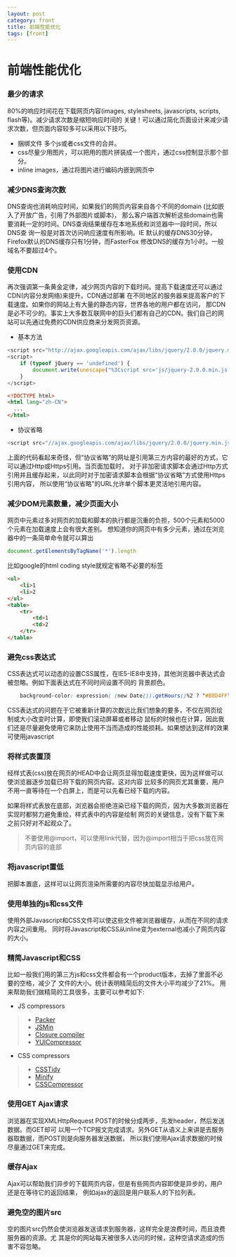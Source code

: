 ```yaml
---
layout: post
category: front
title: 前端性能优化
tags: [front]
---
```


# 前端性能优化

### 最少的请求

80%的响应时间花在下载网页内容(images, stylesheets, javascripts, scripts, flash等)。减少请求次数是缩短响应时间的
关键！可以通过简化页面设计来减少请求次数，但页面内容较多可以采用以下技巧。

- 捆绑文件 多个js或者css文件的合并。
- css尽量少用图片，可以把用的图片拼装成一个图片，通过css控制显示那个部分。
- inline images，通过将图片进行编码内嵌到网页中

### 减少DNS查询次数

DNS查询也消耗响应时间，如果我们的网页内容来自各个不同的domain (比如嵌入了开放广告，引用了外部图片或脚本)，
那么客户端首次解析这些domain也需要消耗一定的时间。DNS查询结果缓存在本地系统和浏览器中一段时间，所以DNS查
询一般是对首次访问响应速度有所影响。IE 默认的缓存DNS30分钟，Firefox默认的DNS缓存只有1分钟，而FasterFox
修改DNS的缓存为1小时。一般域名不要超过4个。

### 使用CDN

再次强调第一条黄金定律，减少网页内容的下载时间。提高下载速度还可以通过CDN(内容分发网络)来提升。CDN通过部署
在不同地区的服务器来提高客户的下载速度。如果你的网站上有大量的静态内容，世界各地的用户都在访问，
那CDN是必不可少的。事实上大多数互联网中的巨头们都有自己的CDN。我们自己的网站可以先通过免费的CDN供应商来分发网页资源。

- 基本方法

```javascript
<script src="http://ajax.googleapis.com/ajax/libs/jquery/2.0.0/jquery.min.js"></script>
<script>
    if (typeof jQuery == 'undefined') {
        document.write(unescape("%3Cscript src='js/jquery-2.0.0.min.js'%3E%3C/script%3E"));
    }
</script>
```

```html
<!DOCTYPE html>
<html lang="zh-CN">
  ...
</html>
```

- 协议省略

```javascript
<script src="//ajax.googleapis.com/ajax/libs/jquery/2.0.0/jquery.min.js"></script>
```
上面的代码看起来奇怪，但“协议省略”的网址是引用第三方内容的最好的方式，它可以通过Http或Https引用。当页面加载时，
对于非加密请求脚本会通过Http方式引用并且缓存起来，以此同时对于加密请求脚本会根据“协议省略”方式使用Https引用内容，
所以使用“协议省略”的URL允许单个脚本更灵活地引用内容。


### 减少DOM元素数量，减少页面大小

网页中元素过多对网页的加载和脚本的执行都是沉重的负担，500个元素和5000个元素在加载速度上会有很大差别。
想知道你的网页中有多少元素，通过在浏览器中的一条简单命令就可以算出

```javascript
document.getElementsByTagName('*').length
```

比如google的html coding style就规定省略不必要的标签

```html
<ul>
    <li>1
    <li>2
</ul>
<table>
    <tr>
        <td>1
        <td>2
    </tr>
</table>
```


### 避免css表达式

CSS表达式可以动态的设置CSS属性，在IE5-IE8中支持，其他浏览器中表达式会被忽略。例如下面表达式在不同时间设置不同的
背景颜色。

```css
    background-color: expression( (new Date()).getHours()%2 ? "#B8D4FF" : "#F08A00" );
```

CSS表达式的问题在于它被重新计算的次数远比我们想象的要多，不仅在网页绘制或大小改变时计算，即使我们滚动屏幕或者移动
鼠标的时候也在计算，因此我们还是尽量避免使用它来防止使用不当而造成的性能损耗。如果想达到这样的效果可使用javascript

### 将样式表置顶

经样式表(css)放在网页的HEAD中会让网页显得加载速度更快，因为这样做可以使浏览器逐步加载已将下载的网页内容。这对内容
比较多的网页尤其重要，用户不用一直等待在一个白屏上，而是可以先看已经下载的内容。

如果将样式表放在底部，浏览器会拒绝渲染已经下载的网页，因为大多数浏览器在实现时都努力避免重绘，样式表中的内容是绘制
网页的关键信息，没有下载下来之前只好对不起观众了。

> 不要使用@import，可以使用link代替，因为@import相当于把css放在网页内容的底部

### 将javascript置低

把脚本置底，这样可以让网页渲染所需要的内容尽快加载显示给用户。

### 使用单独的js和css文件

使用外部Javascript和CSS文件可以使这些文件被浏览器缓存，从而在不同的请求内容之间重用。
同时将Javascript和CSS从inline变为external也减小了网页内容的大小。
 
 
### 精简Javascript和CSS

比如一般我们用的第三方js和css文件都会有一个product版本，去掉了里面不必要的空格，减少了
文件的大小。统计表明精简后的文件大小平均减少了21%。
用来帮助我们做精简的工具很多，主要可以参考如下:

- JS compressors

> * [Packer](http://dean.edwards.name/packer/) 
> * [JSMin](http://crockford.com/javascript/jsmin)
> * [Closure compiler](http://code.google.com/intl/pl/closure/compiler/)
> * [YUICompressor](http://developer.yahoo.com/yui/compressor/)

- CSS compressors

> * [CSSTidy](http://csstidy.sourceforge.net/)
> * [Minify](http://code.google.com/p/minify/)
> * [CSSCompressor](http://www.csscompressor.com/)

### 使用GET Ajax请求

浏览器在实现XMLHttpRequest POST的时候分成两步，先发header，然后发送数据。而GET却可
以用一个TCP报文完成请求。另外GET从语义上来讲是去服务器取数据，而POST则是向服务器发送数据，
所以我们使用Ajax请求数据的时候尽量通过GET来完成。

### 缓存Ajax

Ajax可以帮助我们异步的下载网页内容，但是有些网页内容即使是异步的，用户还是在等待它的返回结果，
例如ajax的返回是用户联系人的下拉列表。

### 避免空的图片src

空的图片src仍然会使浏览器发送请求到服务器，这样完全是浪费时间，而且浪费服务器的资源。尤
其是你的网站每天被很多人访问的时候，这种空请求造成的伤害不容忽略。





